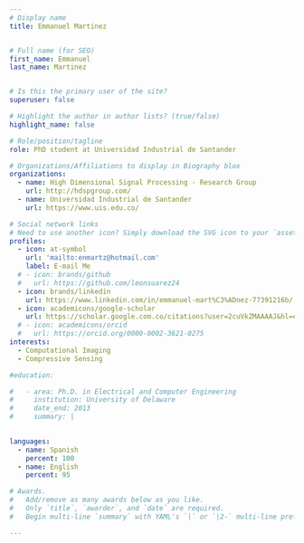 ```yaml
---
# Display name
title: Emmanuel Martinez


# Full name (for SEO)
first_name: Emmanuel
last_name: Martinez


# Is this the primary user of the site?
superuser: false

# Highlight the author in author lists? (true/false)
highlight_name: false

# Role/position/tagline
role: PhD student at Universidad Industrial de Santander

# Organizations/Affiliations to display in Biography blox
organizations:
  - name: High Dimensional Signal Processing - Research Group
    url: http://hdspgroup.com/
  - name: Universidad Industrial de Santander
    url: https://www.uis.edu.co/

# Social network links
# Need to use another icon? Simply download the SVG icon to your `assets/media/icons/` folder.
profiles:
  - icon: at-symbol
    url: 'mailto:enmartz@hotmail.com'
    label: E-mail Me
  # - icon: brands/github
  #   url: https://github.com/leonsuarez24
  - icon: brands/linkedin
    url: https://www.linkedin.com/in/emmanuel-mart%C3%ADnez-77391216b/
  - icon: academicons/google-scholar
    url: https://scholar.google.com.co/citations?user=2cuVkZMAAAAJ&hl=es
  # - icon: academicons/orcid
  #   url: https://orcid.org/0000-0002-3621-0275
interests:
  - Computational Imaging
  - Compressive Sensing

#education:

#   - area: Ph.D. in Electrical and Computer Engineering
#     institution: University of Delaware
#     date_end: 2013
#     summary: |
  

languages:
  - name: Spanish
    percent: 100
  - name: English
    percent: 95

# Awards.
#   Add/remove as many awards below as you like.
#   Only `title`, `awarder`, and `date` are required.
#   Begin multi-line `summary` with YAML's `|` or `|2-` multi-line prefix and indent 2 spaces below.

---
```

